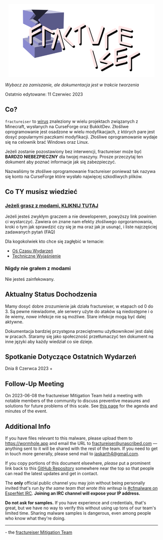 <p align="center">
	<img src="docs/media/logo.svg" alt="fractureiser logo" height="240">
</p>

*Wybacz za zamiszanie, ale dokumentacja jest w trakcie tworzenia*

Ostatnio edytowane: 11 Czerwiec 2023

## Co?
`fractureiser` to [wirus](https://pl.wikipedia.org/wiki/Wirus_komputerowy) znaleziony w wielu projektach związanych z Minecraft, wysłanych na CurseForge oraz BukkitDev. Złośliwe oprogramowanie jest osadzone w wielu modyfikacjach, z których pare jest dosyć popularnymi paczkami modyfikacji. Złośliwe oprogramowanie wydaje się na celownik brać Windows oraz Linux.

Jeżeli zostanie pozostawiony bez interwencji, fractureiser może być **BARDZO NIEBEZPIECZNY** dla twojej maszyny. Prosze przeczytaj ten dokument aby poznać informacje jak się zabezpieczyć.

Nazwaliśmy te złośliwe oprogramowanie fractureiser ponieważ tak nazywa się konto na CurseForge które wysłało najwięcej szkodliwych plików.

## Co TY musisz wiedzieć

### [Jeżeli grasz z modami, KLIKNIJ TUTAJ](lang/pl/docs/users.md)

Jeżeli jesteś zwykłym graczem a nie deweloperem, powyższy link powinien ci wystarczyć. Zawiera on znane nam efekty złośliwego oprgoramowania, kroki o tym jak sprawdzić czy się je ma oraz jak je usunąć, i liste najczęściej zadawanych pytań (FAQ)

Dla kogokolwiek kto chce się zagłębić w temacie:
* [Oś Czasu Wydarzeń](lang/pl/docs/timeline.md)
* [Techniczne Wyjaśnienie](lang/pl/docs/tech.md) 

### Nigdy nie grałem z modami
Nie jesteś zainfekowany.

## Aktualny Status Dochodzenia
Mamy dosyć dobre zrozumienie jak działa fractureiser, w etapach od 0 do 3. Są pewne
niewiadome, ale serwery użyte do ataków są niedostępne i o ile wiemy, *nowe* infekcje nie
są możliwe. Stare infekcje mogą być dalej aktywne.

Dokumentacja bardziej przystępna przeciętnemu użytkownikowi jest dalej w pracach. Staramy się jako społeczność przetłumaczyć ten dokument na inne języki aby każdy wiedział co sie dzieje.

## Spotkanie Dotyczące Ostatnich Wydarzeń
Dnia 8 Czerwca 2023 +

## Follow-Up Meeting
On 2023-06-08 the fractureiser Mitigation Team held a meeting with notable members of the community to discuss preventive measures and solutions for future problems of this scale.
See [this page](https://github.com/fractureiser-investigation/fractureiser/blob/main/docs/2023-06-08-meeting.md) for the agenda and minutes of the event.

## Additional Info

If you have files relevant to this malware, please upload them to https://wormhole.app and email the URL to fractureiser@unascribed.com — anything sent to it will be shared with the rest of the team. If you need to get in touch more generally, please send mail to jaskarth4@gmail.com.

If you copy portions of this document elsewhere, *please* put a prominent link back to this [GitHub Repository](https://github.com/fractureiser-investigation/fractureiser) somewhere near the top so that people can read the latest updates and get in contact.

The **only** official public channel you may join without being personally invited that's *run by the same team that wrote this writeup* is [#cfmalware on EsperNet IRC](https://webchat.esper.net/?channels=cfmalware). **Joining an IRC channel will expose your IP address.**

**Do not ask for samples.** If you have experience and credentials, that's great, but we have no way to verify this without using up tons of our team's limited time. Sharing malware samples is dangerous, even among people who know what they're doing.

---

\- the [fractureiser Mitigation Team](docs/credits.md)
